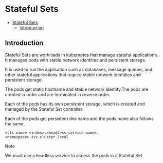 # Stateful Sets

<!--toc:start-->

- [Stateful Sets](#stateful-sets)
  - [Introduction](#introduction)
  <!--toc:end-->

## Introduction

Stateful Sets are workloads in kubernetes that manage stateful applications.
It manages pods with stable network identities and persistent storage.

It is used to run the application such as databases, message queues, and other
stateful applications that require stable network identities and persistent storage.

The pods get static hostname and stable network identity.The pods are created in
order and are terminated in reverse order.

Each of the pods has its own persistent storage, which is created and managed by
the Stateful Set controller.

Each of the pods get persistent dns name and the pods name also follows the
same.

`<sts-name>-<index>.<headless-service-name>.<namespace>.svc.cluster.local`

> [!NOTE]
> We must use a headless service to access the pods in a Stateful Set.
